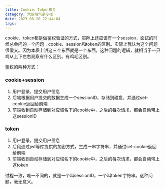 ```yaml
---
title: Cookie、Token相关
category: 大前端气宗专栏
date: 2023-08-20 22:44:04
tags:
---
```


cookie、token都是做鉴权验证的方式，实际上还应该有一个session，面试的时候总会问的一个问题：cookie、session和token的区别。实际上我认为这个问题很傻叉。因为本质上讲这三个东西就是一个东西，这种问题的逻辑，就相当于一只鸡从上下左右观察有什么区别。有鸡毛区别。

鉴权的两种方式：
### cookie+session
1. 用户登录，提交用户信息
2. 后端根据用户提交的数据生成一个sessionID，存储到磁盘，并通过set-cookie返回给前端
3. 前端收到自动存储到对应域名下的cookie中，之后的每次请求，都会自动带上这sessionID

### token
1. 用户登录，提交用户信息
2. 后段通过jwt等库提供的加密方式，生成一串字符串，并通过set-cookie返回给前端
3. 前端收到自动存储到对应域名下的cookie中，之后的每次请求，都会自动带上这token

过程一致，唯一不同的，就是一个叫sessionID，一个叫token字符串。这种问题，毫无意义。

